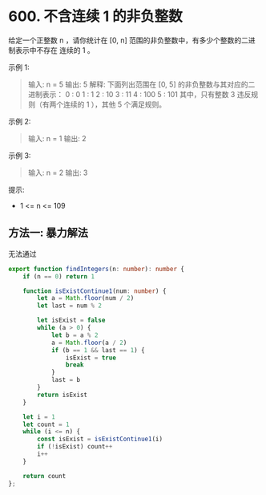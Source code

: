 # 600. 不含连续 1 的非负整数

给定一个正整数 n ，请你统计在 [0, n] 范围的非负整数中，有多少个整数的二进制表示中不存在 连续的 1 。

示例 1:

> 输入: n = 5
> 输出: 5
> 解释:
> 下面列出范围在 [0, 5] 的非负整数与其对应的二进制表示：
> 0 : 0
> 1 : 1
> 2 : 10
> 3 : 11
> 4 : 100
> 5 : 101
> 其中，只有整数 3 违反规则（有两个连续的 1 ），其他 5 个满足规则。

示例 2:

> 输入: n = 1
> 输出: 2

示例 3:

> 输入: n = 2
> 输出: 3

提示:

- 1 <= n <= 109

## 方法一: 暴力解法

无法通过

```ts
export function findIntegers(n: number): number {
    if (n == 0) return 1

    function isExistContinue1(num: number) {
        let a = Math.floor(num / 2)
        let last = num % 2

        let isExist = false
        while (a > 0) {
            let b = a % 2
            a = Math.floor(a / 2)
            if (b == 1 && last == 1) {
                isExist = true
                break
            }
            last = b
        }
        return isExist
    }

    let i = 1
    let count = 1
    while (i <= n) {
        const isExist = isExistContinue1(i)
        if (!isExist) count++
        i++
    }

    return count
};
```

